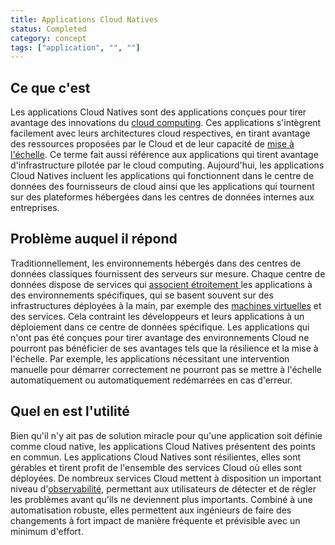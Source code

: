 ```yaml
---
title: Applications Cloud Natives
status: Completed
category: concept
tags: ["application", "", ""]
---
```


## Ce que c'est

Les applications Cloud Natives sont des applications conçues pour tirer avantage des innovations du [cloud computing](/cloud-computing/).
Ces applications s'intègrent facilement avec leurs architectures cloud respectives, en tirant avantage des ressources proposées par le Cloud et de leur capacité de [mise à l'échelle](/scalability/).
Ce terme fait aussi référence aux applications qui tirent avantage d'infrastructure pilotée par le cloud computing.
Aujourd'hui, les applications Cloud Natives incluent les applications qui fonctionnent dans le centre de données des fournisseurs de cloud ainsi que les applications qui tournent sur des plateformes hébergées dans les centres de données internes aux entreprises.

## Problème auquel il répond

Traditionnellement, les environnements hébergés dans des centres de données classiques fournissent des serveurs sur mesure.
Chaque centre de données dispose de services qui  [associent étroitement ](/tightly-coupled-architectures/) les applications à des environnements spécifiques, qui se basent souvent sur des infrastructures déployées à la main, par exemple des [machines virtuelles](/virtual-machine/) et des services. Cela contraint les développeurs et leurs applications à un déploiement dans ce centre de données spécifique.
Les applications qui n'ont pas été conçues pour tirer avantage des environnements Cloud ne pourront pas bénéficier de ses avantages tels que la résilience et la mise à l'échelle.
Par exemple, les applications nécessitant une intervention manuelle pour démarrer correctement ne pourront pas se mettre à l'échelle automatiquement ou automatiquement redémarrées en cas d'erreur. 

## Quel en est l'utilité

Bien qu'il n'y ait pas de solution miracle pour qu'une application soit définie comme cloud native, les applications
Cloud Natives présentent des points en commun.
Les applications Cloud Natives sont résilientes, elles sont gérables et tirent profit de l'ensemble des services Cloud où elles
sont déployées.
De nombreux services Cloud mettent à disposition un important niveau d'[observabilité](/observability/), permettant aux utilisateurs
de détecter et de régler les problèmes avant qu'ils ne deviennent plus importants.
Combiné à une automatisation robuste, elles permettent aux ingénieurs de faire des changements à fort impact de manière fréquente et prévisible avec un minimum d'effort.



